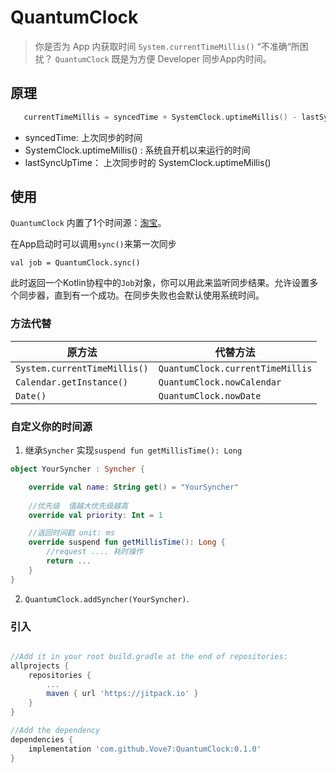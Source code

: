 # QuantumClock

> 你是否为 App 内获取时间 `System.currentTimeMillis()` “不准确“所困扰？ `QuantumClock` 既是为方便 Developer 同步App内时间。

## 原理

```kotlin
   currentTimeMillis = syncedTime + SystemClock.uptimeMillis() - lastSyncUpTime
```

- syncedTime: 上次同步的时间
- SystemClock.uptimeMillis() : 系统自开机以来运行的时间
- lastSyncUpTime： 上次同步时的 SystemClock.uptimeMillis()

## 使用

`QuantumClock` 内置了1个时间源：[淘宝](http://api.m.taobao.com/rest/api3.do?api=mtop.common.getTimestamp)。

在App启动时可以调用`sync()`来第一次同步
```
val job = QuantumClock.sync()
```
此时返回一个Kotlin协程中的`Job`对象，你可以用此来监听同步结果。允许设置多个同步器，直到有一个成功。在同步失败也会默认使用系统时间。

### 方法代替

| 原方法                        | 代替方法                          |
| ---------------------------- | -------------------------------- |
| `System.currentTimeMillis()` | `QuantumClock.currentTimeMillis` |
| `Calendar.getInstance()`     | `QuantumClock.nowCalendar`       |
| `Date()`                     | `QuantumClock.nowDate`           |

### 自定义你的时间源

1. 继承`Syncher` 实现`suspend fun getMillisTime(): Long`

```kotlin
object YourSyncher : Syncher {

    override val name: String get() = "YourSyncher"
    
    //优先级  值越大优先级越高
    override val priority: Int = 1

    //返回时间戳 unit: ms
    override suspend fun getMillisTime(): Long {
        //request .... 耗时操作
        return ...
    }
}
```

2. `QuantumClock.addSyncher(YourSyncher)`.


### 引入

```groovy

//Add it in your root build.gradle at the end of repositories:
allprojects {
	repositories {
		...
		maven { url 'https://jitpack.io' }
	}
}

//Add the dependency
dependencies {
	implementation 'com.github.Vove7:QuantumClock:0.1.0'
}
```

